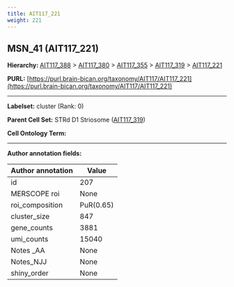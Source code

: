 ```yaml
---
title: AIT117_221
weight: 221
---
```

## MSN_41 (AIT117_221)
<b>Hierarchy: </b>
[AIT117_388](../AIT117_388) >
[AIT117_380](../AIT117_380) >
[AIT117_355](../AIT117_355) >
[AIT117_319](../AIT117_319) >
[AIT117_221](../AIT117_221)

**PURL:** [https://purl.brain-bican.org/taxonomy/AIT117/AIT117_221](https://purl.brain-bican.org/taxonomy/AIT117/AIT117_221)

---


**Labelset:** cluster (Rank: 0)

**Parent Cell Set:** STRd D1 Striosome ([AIT117_319](../AIT117_319))



**Cell Ontology Term:** 

[MARKER GENES.]: #


---

[TRANSFERRED ANNOTATIONS.]: #


[AUTHOR ANNOTATION FIELDS.]: #


**Author annotation fields:**

| Author annotation | Value |
|-------------------|-------|
|id|207|
|MERSCOPE roi|None|
|roi_composition|PuR(0.65) | PuC(0.29)|
|cluster_size|847|
|gene_counts|3881|
|umi_counts|15040|
|Notes _AA|None|
|Notes_NJJ|None|
|shiny_order|None|
